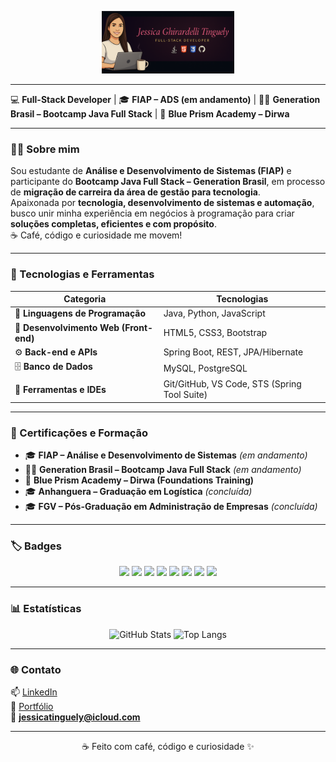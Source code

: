 <p align="center">
  <img src="./.github/assets/banner_github.png" alt="Banner Jessica Ghirardelli Tinguely" style="width:100%; max-height:100px; object-fit:contain;" />
</p>

---

💻 **Full-Stack Developer** | 🎓 **FIAP – ADS (em andamento)** | 👩‍💻 **Generation Brasil – Bootcamp Java Full Stack** | 🤖 **Blue Prism Academy – Dirwa**

---

### 👩‍💻 Sobre mim
Sou estudante de **Análise e Desenvolvimento de Sistemas (FIAP)** e participante do **Bootcamp Java Full Stack – Generation Brasil**, em processo de **migração de carreira da área de gestão para tecnologia**.  
Apaixonada por **tecnologia, desenvolvimento de sistemas e automação**, busco unir minha experiência em negócios à programação para criar **soluções completas, eficientes e com propósito**.  
☕ Café, código e curiosidade me movem!


---

### 🧰 Tecnologias e Ferramentas

| Categoria | Tecnologias |
|------------|-------------|
| 🧠 **Linguagens de Programação** | Java, Python, JavaScript |
| 🎨 **Desenvolvimento Web (Front-end)** | HTML5, CSS3, Bootstrap |
| ⚙️ **Back-end e APIs** | Spring Boot, REST, JPA/Hibernate |
| 🗄️ **Banco de Dados** | MySQL, PostgreSQL |
| 🧪 **Ferramentas e IDEs** | Git/GitHub, VS Code, STS (Spring Tool Suite) |

---

### 🏅 Certificações e Formação

- 🎓 **FIAP – Análise e Desenvolvimento de Sistemas** *(em andamento)*  
- 👩‍💻 **Generation Brasil – Bootcamp Java Full Stack** *(em andamento)*  
- 🤖 **Blue Prism Academy – Dirwa (Foundations Training)**  
- 🎓 **Anhanguera – Graduação em Logística** *(concluída)*  
- 🎓 **FGV – Pós-Graduação em Administração de Empresas** *(concluída)*  

---

### 🏷️ Badges

<p align="center">
  <img src="https://img.shields.io/badge/Java-ED8B00?style=for-the-badge&logo=openjdk&logoColor=white"/>
  <img src="https://img.shields.io/badge/Python-3776AB?style=for-the-badge&logo=python&logoColor=white"/>
  <img src="https://img.shields.io/badge/HTML5-E34F26?style=for-the-badge&logo=html5&logoColor=white"/>
  <img src="https://img.shields.io/badge/CSS3-1572B6?style=for-the-badge&logo=css3&logoColor=white"/>
  <img src="https://img.shields.io/badge/Bootstrap-7952B3?style=for-the-badge&logo=bootstrap&logoColor=white"/>
  <img src="https://img.shields.io/badge/Spring_Boot-6DB33F?style=for-the-badge&logo=springboot&logoColor=white"/>
  <img src="https://img.shields.io/badge/MySQL-4479A1?style=for-the-badge&logo=mysql&logoColor=white"/>
  <img src="https://img.shields.io/badge/GitHub-181717?style=for-the-badge&logo=github&logoColor=white"/>
</p>

---

### 📊 Estatísticas
<div align="center">
  
![GitHub Stats](https://github-readme-stats.vercel.app/api?username=jessicatinguely&show_icons=true&theme=dracula&rank_icon=github)
![Top Langs](https://github-readme-stats.vercel.app/api/top-langs/?username=jessicatinguely&layout=compact&theme=dracula)

</div>

---

### 🌐 Contato
📫 [LinkedIn](https://www.linkedin.com/in/jessicatinguely)  
💼 [Portfólio](https://jessicatinguely.github.io)  
📧 **jessicatinguely@icloud.com**

---

<p align="center">☕ Feito com café, código e curiosidade ✨</p>
